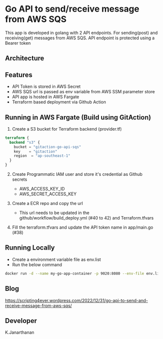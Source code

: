 # Go API to send/receive message from AWS SQS
This app is developed in golang with 2 API endpoints. For sending(post) and receiving(get) messages from AWS SQS. API endpoint is protected using a Bearer token

## Architecture

## Features
* API Token is stored in AWS Secret
* AWS SQS url is passed as env variable from AWS SSM parameter store
* API app is hosted in AWS Fargate
* Terraform based deployment via Github Action

## Running in AWS Fargate (Build using GitAction)
1. Create a S3 bucket for Terraform backend (provider.tf)
```terraform
terraform {
  backend "s3" {
    bucket = "gitaction-go-api-sqs"
    key    = "gitaction"
    region  = "ap-southeast-1"
  }
}
```

2. Create Programmatic IAM user and store it's credential as Github secrets
    * AWS_ACCESS_KEY_ID
    * AWS_SECRET_ACCESS_KEY

3. Create a ECR repo and copy the url
    * This url needs to be updated in the github/workflow/build_deploy.yml (#40 to 42) and Terraform.tfvars

4. Fill the terraform.tfvars and update the API token name in app/main.go (#38)

## Running Locally 
* Create a environment variable file as env.list
* Run the below command
``` bash
docker run -d --name my-go-app-container -p 9020:8080 --env-file env.list my-go-app
```

## Blog 
https://scripting4ever.wordpress.com/2022/12/31/go-api-to-send-and-receive-message-from-aws-sqs/

## Developer
K.Janarthanan